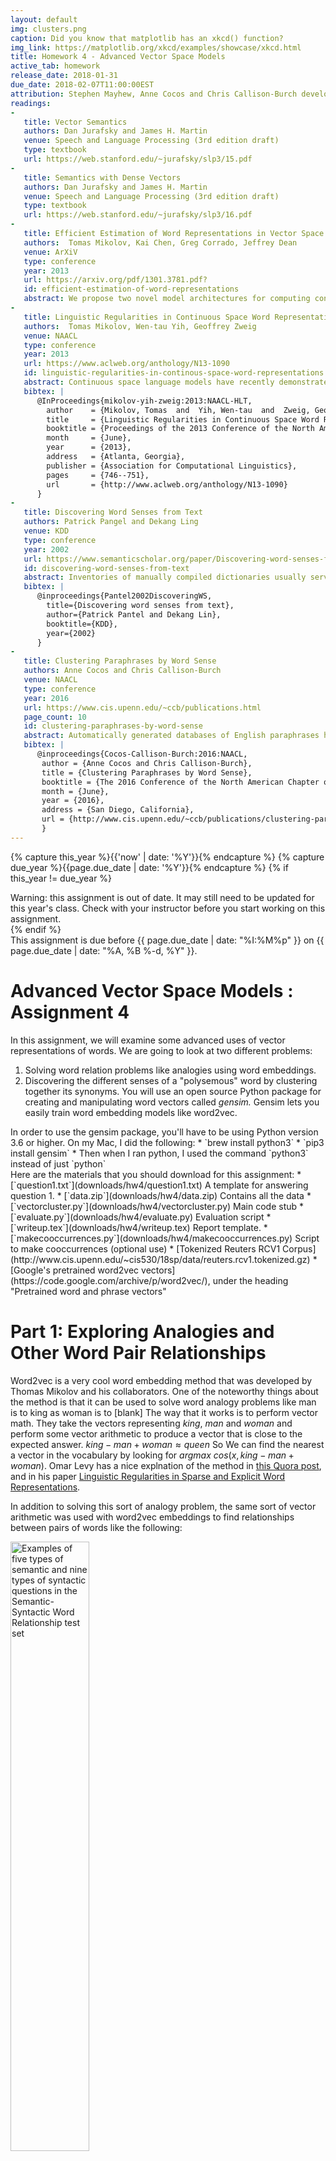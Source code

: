 ```yaml
---
layout: default
img: clusters.png
caption: Did you know that matplotlib has an xkcd() function?
img_link: https://matplotlib.org/xkcd/examples/showcase/xkcd.html    
title: Homework 4 - Advanced Vector Space Models
active_tab: homework
release_date: 2018-01-31
due_date: 2018-02-07T11:00:00EST
attribution: Stephen Mayhew, Anne Cocos and Chris Callison-Burch developed this homework assignment for UPenn's CIS 530 class in Spring 2018.
readings:
-
   title: Vector Semantics
   authors: Dan Jurafsky and James H. Martin
   venue: Speech and Language Processing (3rd edition draft)
   type: textbook
   url: https://web.stanford.edu/~jurafsky/slp3/15.pdf
-
   title: Semantics with Dense Vectors
   authors: Dan Jurafsky and James H. Martin
   venue: Speech and Language Processing (3rd edition draft)
   type: textbook
   url: https://web.stanford.edu/~jurafsky/slp3/16.pdf
-
   title: Efficient Estimation of Word Representations in Vector Space
   authors:  Tomas Mikolov, Kai Chen, Greg Corrado, Jeffrey Dean
   venue: ArXiV
   type: conference
   year: 2013
   url: https://arxiv.org/pdf/1301.3781.pdf?
   id: efficient-estimation-of-word-representations
   abstract: We propose two novel model architectures for computing continuous vector representations of words from very large data sets. The quality of these representations is measured in a word similarity task, and the results are compared to the previously best performing techniques based on different types of neural networks. We observe large improvements in accuracy at much lower computational cost, i.e. it takes less than a day to learn high quality word vectors from a 1.6 billion words data set. Furthermore, we show that these vectors provide state-of-the-art performance on our test set for measuring syntactic and semantic word similarities.
-
   title: Linguistic Regularities in Continuous Space Word Representations
   authors:  Tomas Mikolov, Wen-tau Yih, Geoffrey Zweig
   venue: NAACL
   type: conference
   year: 2013
   url: https://www.aclweb.org/anthology/N13-1090
   id: linguistic-regularities-in-continous-space-word-representations
   abstract: Continuous space language models have recently demonstrated outstanding results across a variety of tasks. In this paper, we examine the vector-space word representations that are implicitly learned by the input-layer weights. We find that these representations are surprisingly good at capturing syntactic and semantic regularities in language, and that each relationship is characterized by a relation-specific vector offset. This allows vector-oriented reasoning based on the offsets between words. For example, the male/female relationship is automatically learned, and with the induced vector representations, “King Man + Woman” results in a vector very close to “Queen.” We demonstrate that the word vectors capture syntactic regularities by means of syntactic analogy questions (provided with this paper), and are able to correctly answer almost 40% of the questions. We demonstrate that the word vectors capture semantic regularities by using the vector offset method to answer SemEval-2012 Task 2 questions. Remarkably, this method outperforms the best previous systems.
   bibtex: |  
      @InProceedings{mikolov-yih-zweig:2013:NAACL-HLT,
        author    = {Mikolov, Tomas  and  Yih, Wen-tau  and  Zweig, Geoffrey},
        title     = {Linguistic Regularities in Continuous Space Word Representations},
        booktitle = {Proceedings of the 2013 Conference of the North American Chapter of the Association for Computational Linguistics: Human Language Technologies},
        month     = {June},
        year      = {2013},
        address   = {Atlanta, Georgia},
        publisher = {Association for Computational Linguistics},
        pages     = {746--751},
        url       = {http://www.aclweb.org/anthology/N13-1090}
      }
-
   title: Discovering Word Senses from Text
   authors: Patrick Pangel and Dekang Ling
   venue: KDD
   type: conference
   year: 2002
   url: https://www.semanticscholar.org/paper/Discovering-word-senses-from-text-Pantel-Lin/
   id: discovering-word-senses-from-text
   abstract: Inventories of manually compiled dictionaries usually serve as a source for word senses. However, they often include many rare senses while missing corpus/domain-specific senses. We present a clustering algorithm called CBC (Clustering By Committee) that automatically discovers word senses from text. It initially discovers a set of tight clusters called committees that are well scattered in the similarity space. The centroid of the members of a committee is used as the feature vector of the cluster. We proceed by assigning words to their most similar clusters. After assigning an element to a cluster, we remove their overlapping features from the element. This allows CBC to discover the less frequent senses of a word and to avoid discovering duplicate senses. Each cluster that a word belongs to represents one of its senses. We also present an evaluation methodology for automatically measuring the precision and recall of discovered senses. 
   bibtex: |  
      @inproceedings{Pantel2002DiscoveringWS,
        title={Discovering word senses from text},
        author={Patrick Pantel and Dekang Lin},
        booktitle={KDD},
        year={2002}
      }
-
   title: Clustering Paraphrases by Word Sense
   authors: Anne Cocos and Chris Callison-Burch
   venue: NAACL
   type: conference
   year: 2016
   url: https://www.cis.upenn.edu/~ccb/publications.html
   page_count: 10
   id: clustering-paraphrases-by-word-sense
   abstract: Automatically generated databases of English paraphrases have the drawback that they return a single list of paraphrases for an input word or phrase. This means that all senses of polysemous words are grouped together, unlike WordNet which partitions different senses into separate synsets. We present a new method for clustering paraphrases by word sense, and apply it to the Paraphrase Database (PPDB). We investigate the performance of hierarchical and spectral clustering algorithms, and systematically explore different ways of defining the similarity matrix that they use as input. Our method produces sense clusters that are qualitatively and quantitatively good, and that represent a substantial improvement to the PPDB resource.
   bibtex: |
      @inproceedings{Cocos-Callison-Burch:2016:NAACL,
       author = {Anne Cocos and Chris Callison-Burch},
       title = {Clustering Paraphrases by Word Sense},
       booktitle = {The 2016 Conference of the North American Chapter of the Association for Computational Linguistics (NAACL 2016)},
       month = {June},
       year = {2016},
       address = {San Diego, California},
       url = {http://www.cis.upenn.edu/~ccb/publications/clustering-paraphrases-by-word-sense.pdf}
       } 
---
```



<!-- Check whether the assignment is up to date -->
{% capture this_year %}{{'now' | date: '%Y'}}{% endcapture %}
{% capture due_year %}{{page.due_date | date: '%Y'}}{% endcapture %}
{% if this_year != due_year %} 
<div class="alert alert-danger">
Warning: this assignment is out of date.  It may still need to be updated for this year's class.  Check with your instructor before you start working on this assignment.
</div>
{% endif %}
<!-- End of check whether the assignment is up to date -->

<div class="alert alert-info">
This assignment is due before {{ page.due_date | date: "%I:%M%p" }} on {{ page.due_date | date: "%A, %B %-d, %Y" }}.
</div>

Advanced Vector Space Models <span class="text-muted">: Assignment 4</span>
=============================================================

In this assignment, we will examine some advanced uses of vector representations of words. We are going to look at two different problems: 
1. Solving word relation problems like analogies using word embeddings. 
2. Discovering the different senses of a "polysemous" word by clustering together its synonyms. 
You will use an open source Python package for creating and manipulating word vectors called *gensim.*  Gensim lets you easily train word embedding models like word2vec.


<div class="alert alert-warning" markdown="1">
In order to use the gensim package, you'll have to be using Python version 3.6 or higher.  On my Mac, I did the following:
* `brew install python3`
* `pip3 install gensim`
* Then when I ran python, I used the command `python3` instead of just `python`
</div>

<div class="alert alert-info" markdown="1">
Here are the materials that you should download for this assignment:
* [`question1.txt`](downloads/hw4/question1.txt) A template for answering question 1.
* [`data.zip`](downloads/hw4/data.zip) Contains all the data
* [`vectorcluster.py`](downloads/hw4/vectorcluster.py) Main code stub
* [`evaluate.py`](downloads/hw4/evaluate.py) Evaluation script
* [`writeup.tex`](downloads/hw4/writeup.tex) Report template.
* [`makecooccurrences.py`](downloads/hw4/makecooccurrences.py) Script to make cooccurrences (optional use) 
* [Tokenized Reuters RCV1 Corpus](http://www.cis.upenn.edu/~cis530/18sp/data/reuters.rcv1.tokenized.gz)
* [Google's pretrained word2vec vectors](https://code.google.com/archive/p/word2vec/), under the heading "Pretrained word and phrase vectors"
</div>



# Part 1: Exploring Analogies and Other Word Pair Relationships

Word2vec is a very cool word embedding method that was developed by Thomas Mikolov and his collaborators.  One of the noteworthy things about the method is that it can be used to solve word analogy problems like
  man is to king as woman is to [blank]
The way that it works is to perform vector math.  They take the vectors representing *king*, *man* and *woman* and perform some vector arithmetic to produce a vector that is close to the expected answer. 
$king−man+woman \approx queen$
So We can find the nearest a vector in the vocabulary by looking for $argmax \ cos(x, king-man+woman)$.  Omar Levy has a nice explnation of the method in [this Quora post](https://www.quora.com/How-does-Mikolovs-word-analogy-for-word-embedding-work-How-can-I-code-such-a-function), and in his paper [Linguistic Regularities in Sparse and Explicit Word Representations](http://www.aclweb.org/anthology/W14-1618).

In addition to solving this sort of analogy problem, the same sort of vector arithmetic was used with word2vec embeddings to find relationships between pairs of words like the following: 

<img src="/assets/img/word2vec_word_pair_relationships.jpg" alt="Examples of five types of semantic and nine types of syntactic questions in the Semantic- Syntactic Word Relationship test set" style="width: 50%;"/>


In the first part of this homework, you will play around with the [gensim library](https://radimrehurek.com/gensim/index.html)  library.  You will use `gensim`  load a dense vector model trained using `word2vec`, and use it to manipulate and analyze the vectors.  
 You can start by experimenting on your own, or reading through  [this tutorial on using word2vec with gensim](https://rare-technologies.com/word2vec-tutorial/). You should familiarize yourself with the [KeyedVectors documentation](https://radimrehurek.com/gensim/models/keyedvectors.html).

The questions below are designed to familiarize you with the `gensim` Word2Vec package, and get you thinking about what type of semantic information word embeddings can encode.  You'll submit your answers to these questions when you submit your other homework materials. 

Load the word vectors using the following Python commands:

{% highlight python %}
from gensim.models import KeyedVectors
vecfile = 'GoogleNews-vectors-negative300.bin'
vecs = KeyedVectors.load_word2vec_format(vecfile, binary=True)
{% endhighlight %}

* What is the dimensionality of these word embeddings? Provide an integer answer.
* What are the top-5 most similar words to `picnic` (not including `picnic` itself)? (Use the function `gensim.models.KeyedVectors.wv.most_similar`)
* According to the word embeddings, which of these words is not like the others?
`['tissue', 'papyrus', 'manila', 'newsprint', 'parchment', 'gazette']`
(Use the function `gensim.models.KeyedVectors.wv.doesnt_match`)
* Solve the following analogy: "leg" is to "jump" as X is to "throw".
(Use the function `gensim.models.KeyedVectors.wv.most_similar` with `positive` and `negative` arguments.)

We have provided a file called `question1.txt` for you to submit answers to the questions above.


# Part 2: Creating Word Sense Clusters


Many natural language processing (NLP) tasks require knowing the sense of polysemous words, which are words with multiple meanings. For example, the word *bug* can mean 
1. a creepy crawly thing
2. an error in your computer code
3. a virus or bacteria that makes you sick
4. a listening device planted by the FBI

In past research my PhD students and I have looked into automatically deriving the different meaning of polysemous words like bug by clustering their paraphrases.  We have developed a resource called [the paraphrase database (PPDB)](http://paraphrase.org/) that contains of paraphrases for  tens of millions words and phrases.  For the target word *bug*, we have an unordered list of paraphrases including: *insect, glitch, beetle, error, microbe, wire, cockroach, malfunction, microphone, mosquito, virus, tracker, pest, informer, snitch, parasite, bacterium, fault, mistake, failure* and many others.  We used automatic clustering group those into sets like:

<img src="/assets/img/bug_clusters.jpg" alt="Bug Clusters" style="width: 50%;"/>


These clusters approximate the different word senses of *bug*.  You will explore the main idea underlying our word sense clustering method: which measure the similarity between each pair of paraphrases for a target word and then group together the paraphrases that are most similar to each other.   This affinity matrix gives an example of one of the methods for measuring similarity that we tried in [our paper](https://www.cis.upenn.edu/~ccb/publications/clustering-paraphrases-by-word-sense.pdf):

<img src="/assets/img/affinity_matrix.jpg" alt="Similarity of paraphrses" style="width: 50%;"/>

Here the darkness values give an indication of how similar paraprhases are to each other.  For instance *sim(insect, pest) > sim(insect, error)*.  

In this assignment, we will use vector representations in order to measure their similarities of pairs of paraprhases.  You will play with different vector space representations of words to create clusters of word senses.


In this image, we have a target word "bug", and a list of all synonyms (taken from WordNet). The 4 circles are the 4 senses of "bug." The input to the problem is all the synonyms in a single list, and the task is to separate them correctly. As humans, this is pretty intuitive, but computers aren't that smart. We will use this task to explore different types of word representations.

You can read more about this task in [these](https://www.cis.upenn.edu/~ccb/publications/clustering-paraphrases-by-word-sense.pdf) [papers](https://cs.uwaterloo.ca/~cdimarco/pdf/cs886/Pantel+Lin02.pdf). 



Clustering with Word Vectors
=================================

We expect that you have read Jurafsky and Martin, chapters [15](https://web.stanford.edu/~jurafsky/slp3/15.pdf) and [16](https://web.stanford.edu/~jurafsky/slp3/16.pdf). Word vectors, also known as word embeddings, can be thought of simply as points in some high-dimensional space. Remember in geometry class when you learned about the Euclidean plane, and 2-dimensional points in that plane? It's not hard to understand distance between those points -- you can even measure it with a ruler. Then you learned about 3-dimensional points, and how to calculate the distance between these. These 3-dimensional points can be thought of as positions in physical space. 

Now, do your best to stop thinking about physical space, and generalize this idea in your mind: you can calculate a distance between 2-dimensional and 3-dimensional points, now imagine a point with 300 dimensions. The dimensions don't necessarily have meaning in the same way as the X,Y, and Z dimensions in physical space, but we can calculate distances all the same. 

This is how we will use word vectors in this assignment: as points in some high-dimensional space, where distances between points are meaningful. The interpretation of distance between word vectors depends entirely on how they were made, but for our purposes, we will consider distance to measure semantic similarity. Word vectors that are close together should have meanings that are similar. 

With this framework, we can see how to solve our synonym clustering problem. Imagine in the image below that each point is a (2-dimensional) word vector. Using the distance between points, we can separate them into 3 clusters. This is our task. 


![kmeans](/assets/img/kmeans.svg)
(Image taken from [Wikipedia](https://en.wikipedia.org/wiki/K-means_clustering))


## The Data

The data to be used for this assignment consists of sets of paraphrases corresponding to one of 56 polysemous target words, e.g.

<table class="table">
  <thead>
    <tr>
      <th scope="col">Target</th>
      <th scope="col">Paraphrase set</th>
    </tr>
  </thead>
  <tbody>
    <tr>      
      <td>note.v</td>
      <td>comment mark tell observe state notice say remark mention</td>
    </tr>
    <tr>
      <td>hot.a</td>
      <td>raging spicy blistering red-hot live</td>
    </tr>
  </tbody>
</table>


(Here the `.v` following the target `note` indicates the part of speech.)

Your objective is to automatically cluster each paraphrase set such that each cluster contains words pertaining to a single *sense*, or meaning, of the target word. Note that a single word from the paraphrase set might belong to one or more clusters.

For evaluation, we take the set of ground truth senses from [WordNet](http://wordnet.princeton.edu).

### Development data

The development data consists of two files -- a words file (the input), and a clusters file (to evaluate your output). The words file `dev_input.txt` is formatted such that each line contains one target, its paraphrase set, and the number of ground truth clusters *k*, separated by a `::` symbol:

```
target.pos :: k :: paraphrase1 paraphrase2 paraphrase3 ...
```

You can use *k* as input to your clustering algorithm.

The clusters file `dev_output.txt` contains the ground truth clusters for each target word's paraphrase set, split over *k* lines:

```
target.pos :: 1 :: paraphrase2 paraphrase6
target.pos :: 2 :: paraphrase3 paraphrase4 paraphrase5
...
target.pos :: k :: paraphrase1 paraphrase9
```

### Test data

For testing, you will receive only words file `test_input.txt` containing the test target words and their paraphrase sets. Your job is to create an output file, formatted in the same way as `dev_output.txt`, containing the clusters produced by your system. Neither order of senses, nor order of words in a cluster matter.

## Evaluation

There are many possible ways to evaluate clustering solutions. For this homework we will rely on the paired F-score, which you can read more about in [this paper](https://www.cs.york.ac.uk/semeval2010_WSI/paper/semevaltask14.pdf).

The general idea behind paired F-score is to treat clustering prediction like a classification problem; given a target word and its paraphrase set, we call a *positive instance* any pair of paraphrases that appear together in a ground-truth cluster. Once we predict a clustering solution for the paraphrase set, we similarly generate the set of word pairs such that both words in the pair appear in the same predicted cluster. We can then evaluate our set of predicted pairs against the ground truth pairs using precision, recall, and F-score.

We have provided an evaluation script that you can use when developing your own system. You can run it as follows:

```
python evaluate.py <GROUND-TRUTH-FILE> <PREDICTED-CLUSTERS-FILE>
```

## Baselines

On the dev data, a random baseline gets about 20%, the word cooccurrence matrix gets about 36%, and the word2vec vectors get about 30%.  



### 1. Sparse Representations 

Your next task is to generate clusters for the target words in `test_input.txt` based on a feature-based (not dense) vector space representation. In this type of VSM, each dimension of the vector space corresponds to a specific feature, such as a context word (see, for example, the term-context matrix described in [Chapter 15.1.2 of Jurafsky & Martin](https://web.stanford.edu/~jurafsky/slp3/15.pdf)). 

You will calculate cooccurrence vectors on the Reuters RCV1 corpus. Download a [tokenized and cleaned version here](http://www.cis.upenn.edu/~cis530/18sp/data/reuters.rcv1.tokenized.gz). The original is [here](https://archive.ics.uci.edu/ml/datasets/Reuters+RCV1+RCV2+Multilingual,+Multiview+Text+Categorization+Test+collection). Use the provided script, `makecooccurrences.py`, to build these vectors. Be sure to set D and W to what you want. 

It can take a long time to build cooccurrence vectors, so we have pre-built a set, included in the data.zip, called `coocvec-500mostfreq-window-3.vec.filter`. To save on space, these include only the words used in the given files.

You will add K-means clustering to `vectorcluster.py`. Here is an example of the K-means code:

{% highlight python %}
from sklearn.cluster import KMeans
kmeans = KMeans(n_clusters=k).fit(X)
print(kmeans.labels_)
{% endhighlight %}

<!--- Baseline description is a placeholder --->
The baseline system for this section represents words using a term-context matrix `M` of size `|V| x D`, where `|V|` is the size of the vocabulary and D=500. Each feature corresponds to one of the top 500 most-frequent words in the corpus. The value of matrix entry `M[i][j]` gives the number of times the context word represented by column `j` appeared within W=3 words to the left or right of the word represented by row `i` in the corpus. Using this representation, the baseline system clusters each paraphrase set using K-means.  

While experimenting, write out clusters for the dev input to `dev_output_features.txt` and use the `evaluate.py` script to compare against the provided `dev_output.txt`.

Implementing the baseline will score you a B, but why not try and see if you can do better? You might try experimenting with different features, for example:

* What if you reduce or increase `D` in the baseline implementation?
* Does it help to change the window `W` used to extract contexts?
* Play around with the feature weighting -- instead of raw counts, would it help to use PPMI?
* Try a different clustering algorithm that's included with the [scikit-learn clustering package](http://scikit-learn.org/stable/modules/clustering.html), or implement your own.
* What if you include additional types of features, like paraphrases in the [Paraphrase Database](http://www.paraphrase.org) or the part-of-speech of context words?

The only feature types that are off-limits are WordNet features.

Turn in the predicted clusters that your VSM generates in the file `test_output_features.txt`. Also provide a brief description of your method in `writeup.pdf`, making sure to describe the vector space model you chose, the clustering algorithm you used, and the results of any preliminary experiments you might have run on the dev set. We have provided a LaTeX file shell, `writeup.tex`, which you can use to guide your writeup.

### 2. Dense Representations
Finally, we'd like to see if dense word embeddings are better for clustering the words in our test set. Run the word clustering task again, but this time use a dense word representation. 

For this task, use files:

* [Google's pretrained word2vec vectors](https://code.google.com/archive/p/word2vec/), under the heading "Pretrained word and phrase vectors"
* The Google file is very large (~3.4GB), so we have also included in the data.zip a file called `GoogleNews-vectors-negative300.filter`, which is filtered to contain only the words in the dev/test splits.
* Modify `vectorcluster.py` to load dense vectors.

The baseline system for this section uses the provided word vectors to represent words, and K-means for clustering. 

As before, achieving the baseline score will get you a B, but you might try to see if you can do better. Here are some ideas:

* Try downloading a different dense vector space model from the web, like [Paragram](http://www.cs.cmu.edu/~jwieting/) or [fastText](https://github.com/facebookresearch/fastText/blob/master/pretrained-vectors.md).
* Train your own word vectors, either on the provided corpus or something you find online. You can use the `gensim.models.Word2Vec` package for the skip-gram or CBOW models, or [GLOVE](https://nlp.stanford.edu/projects/glove/). Try experimenting with the dimensionality.
* [Retrofitting](https://www.cs.cmu.edu/~hovy/papers/15HLT-retrofitting-word-vectors.pdf) is a simple way to add additional semantic knowledge to pre-trained vectors. The retrofitting code is available [here](https://github.com/mfaruqui/retrofitting). Experiment with different lexicons, or even try [counter-fitting](http://www.aclweb.org/anthology/N16-1018).

As in question 2, turn in the predicted clusters that your dense vector representation generates in the file `test_output_dense.txt`. Also provide a brief description of your method in `writeup.pdf` that includes the vectors you used, and any experimental results you have from running your model on the dev set. 

In addition, do an analysis of different errors made by each system -- i.e. look at instances that the word-context matrix representation gets wrong and dense gets right, and vice versa, and see if there are any interesting patterns. There is no right answer for this.

### 3. The Leaderboard
In order to stir up some friendly competition, we would also like you to submit the clustering from your best model to a leaderboard. Copy the output file from your best model to a file called `test_output_leaderboard.txt`, and include it with your submission.

### Extra Credit
We made the clustering problem deliberately easier by providing you with `k`, the number of clusters, as an input. But in most clustering situations the best `k` isn't obvious.
To take this assignment one step further, see if you can come up with a way to automatically choose `k`. We have provided an additional test set, `test_nok_input.txt`, where the `k` field has been zeroed out. See if you can come up with a method that clusters words by sense, and chooses the best `k` on its own. (Don't look at the number of WordNet synsets for this, as that would ruin all the fun.) The baseline system for this portion always chooses `k=5`.
You can submit your output to this part in a file called `test_nok_output_leaderboard.txt`. Be sure to describe your method in `writeup.pdf`.


## Deliverables 
<div class="alert alert-warning" markdown="1">
Here are the deliverables that you will need to submit:
* `question1.txt` file with answers to questions from Exploration
* simple VSM clustering output `test_output_features.txt`
* dense model clustering output `test_output_dense.txt`
* your favorite clustering output for the leaderboard, `test_output_leaderboard.txt` (this will probably be a copy of either `test_output_features.txt` or `test_output_dense.txt`)
* `writeup.pdf` (compiled from `writeup.tex`)
* your code (.zip). It should be written in Python 3.
* (optional) the output of your model that automatically chooses the number of clusters, `test_nok_output_leaderboard.txt` (submit this to the Gradescope assignment 'Homework 4 EXTRA CREDIT')
</div>


## Recommended readings

<table>
   {% for publication in page.readings %}
    <tr>
      <td>
	{% if publication.url %}
		<a href="{{ publication.url }}">{{ publication.title }}.</a>
        {% else %}
		{{ publication.title }}.
	{% endif %}
	{{ publication.authors }}.
	{{ publication.venue }}  {{ publication.year }}.

	{% if publication.abstract %}
	<!-- abstract button -->
	<a data-toggle="modal" href="#{{publication.id}}-abstract" class="label label-success">Abstract</a>
	<!-- /.abstract button -->
	<!-- abstract content -->
	<div id="{{publication.id}}-abstract" class="modal fade" tabindex="-1" role="dialog" aria-labelledby="{{publication.id}}">
    <div class="modal-dialog" role="document">
      <div class="modal-content">
        <div class="modal-header">
          <button type="button" class="close" data-dismiss="modal" aria-label="Close"><span aria-hidden="true">&times;</span></button>
          <h4 class="modal-title" id="{{publication.id}}">{{publication.title}}</h4>
        </div><!-- /.modal-header -->
        <div class="modal-body">
        {{publication.abstract}}
        </div><!-- /.modal-body -->
	</div><!-- /.modal-content -->
	</div><!-- /.modal-dialog -->
	</div><!-- /.abstract-content -->
	{% endif %}
		{% if publication.bibtex %}
	<!-- bibtex button -->
	<a data-toggle="modal" href="#{{publication.id}}-bibtex" class="label label-default">BibTex</a>
	<!-- /.bibtex button -->
	<!-- bibtex content -->
	<div id="{{publication.id}}-bibtex" class="modal fade" tabindex="-1" role="dialog" aria-labelledby="{{publication.id}}">
    <div class="modal-dialog" role="document">
      <div class="modal-content">
        <div class="modal-header">
          <button type="button" class="close" data-dismiss="modal" aria-label="Close"><span aria-hidden="true">&times;</span></button>
          <h4 class="modal-title" id="{{publication.id}}">{{publication.title}}</h4>
        </div><!-- /.modal-header -->
        <div class="modal-body">
 	   <pre>{{publication.bibtex}}
           </pre>
        </div><!-- /.modal-body -->
	</div><!-- /.modal-content -->
	</div><!-- /.modal-dialog -->
	</div><!-- /.bibtex-content -->
	{% endif %}
</td></tr>
  {% endfor %}
</table>

### HW4 Rubric
60 points total. Example baseline implementations are available [here](downloads/hw4/hw4_solutions.py).

## Questions (10 pts)
1. (1 pts)
2. (3 pts)
3. (3 pts)
4. (3 pts)

## Leaderboard entry (30 pts)
+ 5 top-3
+ 3 top-10
- 5 miss lower baseline
- 10 submitted results for dev set

## Writeup (20 pts)
1. Sparse vectors (8 pts)
  - -4 does not describe VSM, or description unclear
  - -3 does not describe clustering algorithm, or unclear
  - -4 does not include preliminary experimental results

2. Dense vectors (8 pts)
  - -4 does not describe VSM, or description unclear
  - -3 does not describe clustering algorithm, or unclear
  - -4 does not include preliminary experimental results

3. Error analysis (4 pts)
  - -2 reports comparison of methods, without analysis

## Extra Credit
+ 5 Submitted solution to test_nok_input.txt and description in writeup
+ 3 top-3
